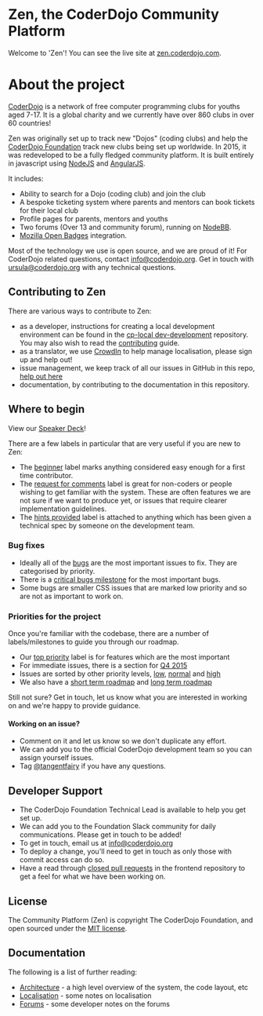 # Zen, the CoderDojo Community Platform

Welcome to 'Zen'! You can see the live site at [zen.coderdojo.com](https://zen.coderdojo.com).

# About the project

[CoderDojo](coderdojo.com) is a network of free computer programming clubs for youths aged 7-17. It is a global charity and we currently have over 860 clubs in over 60 countries!

Zen was originally set up to track new "Dojos" (coding clubs) and help the [CoderDojo Foundation](https://coderdojo.com/about/coderdojo-foundation/) track new clubs being set up worldwide.
In 2015, it was redeveloped to be a fully fledged community platform. It is built entirely in javascript using [NodeJS](https://nodejs.org/) and [AngularJS](https://angularjs.org/).

It includes:
- Ability to search for a Dojo (coding club) and join the club
- A bespoke ticketing system where parents and mentors can book tickets for their local club
- Profile pages for parents, mentors and youths
- Two forums (Over 13 and community forum), running on [NodeBB](https://nodebb.org/).
- [Mozilla Open Badges](http://openbadges.org/) integration.

Most of the technology we use is open source, and we are proud of it! For CoderDojo related questions, contact info@coderdojo.org.
Get in touch with ursula@coderdojo.org with any technical questions.

## Contributing to Zen

There are various ways to contribute to Zen:

* as a developer, instructions for creating a local development environment can be found in the [cp-local dev-development](https://github.com/CoderDojo/cp-local-development) repository. You may also wish to read the [contributing](CONTRIBUTING.md) guide.
* as a translator, we use [CrowdIn](https://crowdin.com/project/zen-community-platform) to help manage localisation, please sign up and help out!
* issue management, we keep track of all our issues in GitHub in this repo, [help out here](https://github.com/CoderDojo/community-platform/issues)
* documentation, by contributing to the documentation in this repository.

## Where to begin

View our [Speaker Deck](https://speakerdeck.com/helloworldfoundation/contributing-to-zen-the-coderdojo-open-source-community-platform)!

There are a few labels in particular that are very useful if you are new to Zen:
* The [beginner](https://github.com/CoderDojo/community-platform/labels/beginner) label marks anything considered easy enough for a first time contributor. 
* The [request for comments](https://github.com/CoderDojo/community-platform/labels/request%20for%20comments) label is great for non-coders or people wishing to get familiar with the system. These are often features we are not sure if we want to produce yet, or issues that require clearer implementation guidelines.
* The [hints provided](https://github.com/CoderDojo/community-platform/labels/hints%20provided) label is attached to anything which has been given a technical spec by someone on the development team.

### Bug fixes

* Ideally all of the [bugs](https://github.com/CoderDojo/community-platform/labels/bug) are the most important issues to fix. They are categorised by priority. 
* There is a [critical bugs milestone](https://github.com/CoderDojo/community-platform/milestones/Critical%20bugs) for the most important bugs.
* Some bugs are smaller CSS issues that are marked low priority and so are not as important to work on. 

### Priorities for the project

Once you're familiar with the codebase, there are a number of labels/milestones to guide you through our roadmap.
- Our [top priority](https://github.com/CoderDojo/community-platform/labels/top%20priority) label is for features which are the most important
- For immediate issues, there is a section for [Q4 2015](https://github.com/CoderDojo/community-platform/milestones/2015%20Q4%20issues%20to%20complete)
- Issues are sorted by other priority levels, [low](https://github.com/CoderDojo/community-platform/labels/low%20priority), [normal](https://github.com/CoderDojo/community-platform/labels/normal%20priority) and [high](https://github.com/CoderDojo/community-platform/labels/high%20priority)
- We also have a [short term roadmap](https://github.com/CoderDojo/community-platform/milestones/Short%20term%20roadmap) and [long term roadmap](https://github.com/CoderDojo/community-platform/milestones/Long%20term%20roadmap)

Still not sure? Get in touch, let us know what you are interested in working on and we're happy to provide guidance.

#### Working on an issue?

- Comment on it and let us know so we don't duplicate any effort.
- We can add you to the official CoderDojo development team so you can assign yourself issues. 
- Tag [@tangentfairy](https://github.com/tangentfairy) if you have any questions.

## Developer Support

* The CoderDojo Foundation Technical Lead is available to help you get set up.
* We can add you to the Foundation Slack community for daily communications. Please get in touch to be added! 
* To get in touch, email us at info@coderdojo.org
* To deploy a change, you'll need to get in touch as only those with commit access can do so. 
* Have a read through [closed pull requests](https://github.com/CoderDojo/cp-zen-platform/pulls?q=is%3Apr+is%3Aclosed) in the frontend repository to get a feel for what we have been working on.

## License

The Community Platform (Zen) is copyright The CoderDojo Foundation, and open sourced under the [MIT license](LICENSE.md).

## Documentation

The following is a list of further reading:

* [Architecture](architecture.md) - a high level overview of the system, the code layout, etc
* [Localisation](localisation.md) - some notes on localisation
* [Forums](forums.md) - some developer notes on the forums
